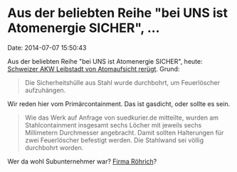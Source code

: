 Aus der beliebten Reihe \"bei UNS ist Atomenergie SICHER\", \...
================================================================

Date: 2014-07-07 15:50:43

Aus der beliebten Reihe \"bei UNS ist Atomenergie SICHER\", heute:
[Schweizer AKW Leibstadt von Atomaufsicht
rerügt](http://m.suedkurier.de/;art372623,7074670). Grund:

> Die Sicherheitshülle aus Stahl wurde durchbohrt, um Feuerlöscher
> aufzuhängen.

Wir reden hier vom Primärcontainment. Das ist gasdicht, oder sollte es
sein.

> Wie das Werk auf Anfrage von suedkurier.de mitteilte, wurden am
> Stahlcontainment insgesamt sechs Löcher mit jeweils sechs Millimetern
> Durchmesser angebracht. Damit sollten Halterungen für zwei
> Feuerlöscher befestigt werden. Die Stahlwand sei völlig durchbohrt
> worden.

Wer da wohl Subunternehmer war? [Firma
Röhrich](http://www.werner-broesel.de/darsteller/ww03meister.html)?
